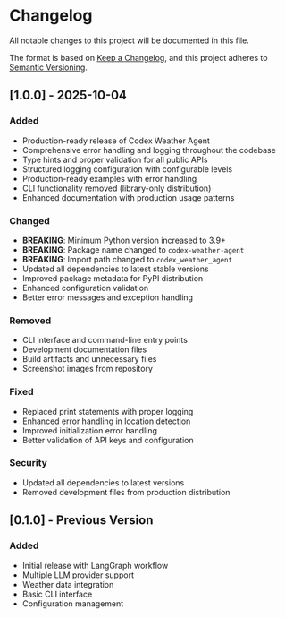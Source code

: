 # Changelog

All notable changes to this project will be documented in this file.

The format is based on [Keep a Changelog](https://keepachangelog.com/en/1.0.0/),
and this project adheres to [Semantic Versioning](https://semver.org/spec/v2.0.0.html).

## [1.0.0] - 2025-10-04

### Added
- Production-ready release of Codex Weather Agent
- Comprehensive error handling and logging throughout the codebase
- Type hints and proper validation for all public APIs
- Structured logging configuration with configurable levels
- Production-ready examples with error handling
- CLI functionality removed (library-only distribution)
- Enhanced documentation with production usage patterns

### Changed
- **BREAKING**: Minimum Python version increased to 3.9+
- **BREAKING**: Package name changed to `codex-weather-agent`
- **BREAKING**: Import path changed to `codex_weather_agent`
- Updated all dependencies to latest stable versions
- Improved package metadata for PyPI distribution
- Enhanced configuration validation
- Better error messages and exception handling

### Removed
- CLI interface and command-line entry points
- Development documentation files
- Build artifacts and unnecessary files
- Screenshot images from repository

### Fixed
- Replaced print statements with proper logging
- Enhanced error handling in location detection
- Improved initialization error handling
- Better validation of API keys and configuration

### Security
- Updated all dependencies to latest versions
- Removed development files from production distribution

## [0.1.0] - Previous Version

### Added
- Initial release with LangGraph workflow
- Multiple LLM provider support
- Weather data integration
- Basic CLI interface
- Configuration management